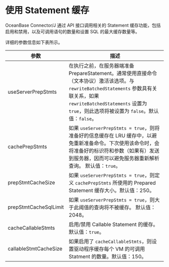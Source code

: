 # 使用 Statement 缓存 

OceanBase Connector/J 通过 API 接口调用相关的 Statement 缓存功能，包括启用和禁用，以及可调用语句的数量和设置 SQL 的最大缓存数量等。

详细的参数信息如下表所示。


|        **参数**         |        **描述**        |
|-----------------------|-------------|
| useServerPrepStmts    | 在执行之前，在服务器端准备 PrepareStatement。通常使用直接命令（文本协议）激活该选项。与 `rewriteBatchedStatements` 参数具有关联关系，如果 `rewriteBatchedStatements` 设置为 `true`，则此选项将被设置为 `false`。默认值：`false`。 |
| cachePrepStmts        | 如果 `useServerPrepStmts = true`，则将准备好的信息缓存在 LRU 缓存中，以避免重新准备命令。下次使用该命令时，会将准备好的标识符和参数（如果有）发送到服务器，因而可以避免服务器重新解析查询。 默认值：`true`。    |
| prepStmtCacheSize     | 如果 `useServerPrepStmts = true`，则定义 `cachePrepStmts` 所使用的 Prepared Statement 缓存大小。默认值：250。   |
| prepStmtCacheSqlLimit | 如果 `useServerPrepStmts = true`，则大于此阈值的查询将不被缓存。 默认值：2048。 |
| cacheCallableStmts    | 启用/禁用 Callable Statement 的缓存。默认值：`true`。   |
| callableStmtCacheSize | 如果启用了 `cacheCallableStmts`，则设置驱动程序缓存每个 VM 的可调用 Statment 的数量。默认值：150。    |


